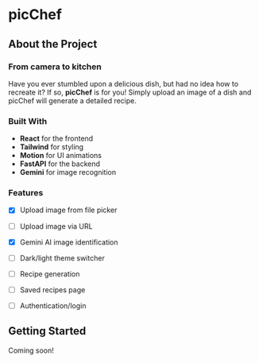 # picChef


## About the Project
### From camera to kitchen

Have you ever stumbled upon a delicious dish, but had no idea how to recreate it? If so, **picChef** is for you!
Simply upload an image of a dish and picChef will generate a detailed recipe.

### Built With

* **React** for the frontend
* **Tailwind** for styling
* **Motion** for UI animations
* **FastAPI** for the backend
* **Gemini** for image recognition

### Features
- [x] Upload image from file picker
- [ ] Upload image via URL
- [x] Gemini AI image identification
- [ ] Dark/light theme switcher
- [ ] Recipe generation
- [ ] Saved recipes page
- [ ] Authentication/login


## Getting Started

Coming soon!

